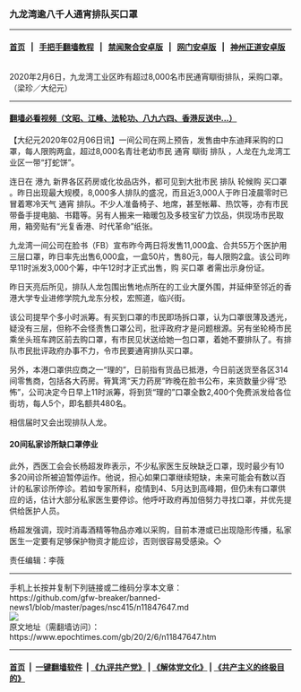### 九龙湾逾八千人通宵排队买口罩
------------------------

#### [首页](https://github.com/gfw-breaker/banned-news1/blob/master/README.md) &nbsp;&nbsp;|&nbsp;&nbsp; [手把手翻墙教程](https://github.com/gfw-breaker/guides/wiki) &nbsp;&nbsp;|&nbsp;&nbsp; [禁闻聚合安卓版](https://github.com/gfw-breaker/bn-android) &nbsp;&nbsp;|&nbsp;&nbsp; [网门安卓版](https://github.com/oGate2/oGate) &nbsp;&nbsp;|&nbsp;&nbsp; [神州正道安卓版](https://github.com/SzzdOgate/update) 



<div><img alt="" class="aligncenter wp-post-image" src="https://i.epochtimes.com/assets/uploads/2020/02/2002052023031538-600x400.jpg"/>
<div class="red16 caption">
 <p>
  2020年2月6日，九龙湾工业区昨有超过8,000名市民通宵瞓街排队，采购口罩。（梁珍／大纪元）
 </p>
</div>
</div><hr/>

#### [翻墙必看视频（文昭、江峰、法轮功、八九六四、香港反送中...）](http://167.172.214.107/home.html)

<div><p>
 【大纪元2020年02月06日讯】一间公司在网上预告，发售由中东迪拜采购的口罩，每人限购两盒，超过8,000名青壮老幼市民
 <ok href="https://www.epochtimes.com/gb/tag/%E9%80%9A%E5%AE%B5.html">
  通宵
 </ok>
 瞓街
 <ok href="https://www.epochtimes.com/gb/tag/%E6%8E%92%E9%98%9F.html">
  排队
 </ok>
 ，人龙在九龙湾工业区一带“打蛇饼”。
</p>
<p>
 连日在
 <ok href="https://www.epochtimes.com/gb/tag/%E6%B8%AF%E4%B9%9D.html">
  港九
 </ok>
 新界各区药房或化妆品店外，都可见到大批市民
 <ok href="https://www.epochtimes.com/gb/tag/%E6%8E%92%E9%98%9F.html">
  排队
 </ok>
 轮候购
 <ok href="https://www.epochtimes.com/gb/tag/%E4%B9%B0%E5%8F%A3%E7%BD%A9.html">
  买口罩
 </ok>
 。昨日出现最大规模，8,000多人排队的盛况，而且近3,000人于昨日凌晨零时已冒着寒冷天气
 <ok href="https://www.epochtimes.com/gb/tag/%E9%80%9A%E5%AE%B5.html">
  通宵
 </ok>
 排队。不少人准备椅子、地席，甚至帐幕、热饮等，亦有市民带备手提电脑、书籍等。另有人搬来一箱暖包及多枝宝矿力饮品，供现场市民取用，箱旁贴有“光复香港、时代革命”纸张。
</p>
<p>
 九龙湾一间公司在脸书（FB）宣布昨今两日将发售11,000盒、合共55万个医护用三层口罩，昨日率先出售6,000盒，一盒50片，售80元，每人限购2盒。该公司昨早11时派发3,000个筹，中午12时才正式出售，购
 <ok href="https://www.epochtimes.com/gb/tag/%E4%B9%B0%E5%8F%A3%E7%BD%A9.html">
  买口罩
 </ok>
 者需出示身份证。
</p>
<p>
 昨日天亮后所见，排队人龙包围出售地点所在的工业大厦外围，并延伸至邻近的香港大学专业进修学院九龙东分校，宏照道，临兴街。
</p>
<p>
 该公司提早个多小时派筹。有买到口罩的市民即场拆口罩，认为口罩很薄及透光，疑没有三层，但称不会怪责售口罩公司，批评政府才是问题根源。另有坐轮椅市民乘坐头班车跨区前去购口罩，有市民见状送给她一包口罩，着她不要排队了。有排队市民批评政府办事不力，令市民要通宵排队买口罩。
</p>
<p>
 另外，本港口罩供应商之一“理的”，日前指有货品已抵港，今日前送货至各区314间零售商，包括各大药房。筲箕湾“天力药房”昨晚在脸书公布，来货数量少得“恐怖”，公司决定今日早上11时派筹，将到货“理的”口罩全数2,400个免费派发给各位街坊，每人5个，即名额共480名。
</p>
<p>
 相信届时又会出现排队人龙。
</p>
<h4>
 20间私家诊所缺口罩停业
</h4>
<p>
 此外，西医工会会长杨超发昨表示，不少私家医生反映缺乏口罩，现时最少有10多20间诊所被迫暂停运作。他说，担心如果口罩继续短缺，未来可能会有数以百计的私家诊所停诊。若如专家所料，疫情到4、5月达到高峰期，但仍未有口罩供应的话，估计大部分私家医生要停诊。他呼吁政府再加倍努力寻找口罩，并优先提供给医护人员。
</p>
<p>
 杨超发强调，现时消毒酒精等物品亦难以采购，目前本港或已出现隐形传播，私家医生一定要有足够保护物资才能应诊，否则很容易受感染。◇
</p>
<p>
 责任编辑：李薇
</p>
</div>
<hr/>
手机上长按并复制下列链接或二维码分享本文章：<br/>
https://github.com/gfw-breaker/banned-news1/blob/master/pages/nsc415/n11847647.md <br/>
<a href='https://github.com/gfw-breaker/banned-news1/blob/master/pages/nsc415/n11847647.md'><img src='https://github.com/gfw-breaker/banned-news1/blob/master/pages/nsc415/n11847647.md.png'/></a> <br/>
原文地址（需翻墙访问）：https://www.epochtimes.com/gb/20/2/6/n11847647.htm


------------------------
#### [首页](https://github.com/gfw-breaker/banned-news1/blob/master/README.md) &nbsp;|&nbsp; [一键翻墙软件](https://github.com/gfw-breaker/nogfw/blob/master/README.md) &nbsp;| [《九评共产党》](https://github.com/gfw-breaker/9ping.md/blob/master/README.md#九评之一评共产党是什么) | [《解体党文化》](https://github.com/gfw-breaker/jtdwh.md/blob/master/README.md) | [《共产主义的终极目的》](https://github.com/gfw-breaker/gczydzjmd.md/blob/master/README.md)


<img src='http://gfw-breaker.win/banned-news/pages/nsc415/n11847647.md' width='0px' height='0px'/>